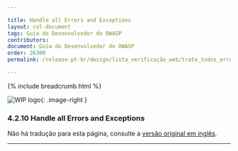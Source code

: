 ```yaml
---

title: Handle all Errors and Exceptions
layout: col-document
tags: Guia do Desenvolvedor do OWASP
contributors:
document: Guia do Desenvolvedor do OWASP
order: 26300
permalink: /release-pt-br/design/lista_verificação_web/trate_todos_errors_exceções/

---
```


{% include breadcrumb.html %}

<style type="text/css">
.image-right {
  height: 180px;
  display: block;
  margin-left: auto;
  margin-right: auto;
  float: right;
}
</style>

![WIP logo](../../../assets/images/dg_wip.png "Trabalho em andamento"){: .image-right }

### 4.2.10 Handle all Errors and Exceptions

Não há tradução para esta página, consulte a [versão original em inglês][release060210].

----

[release060210]: https://github.com/OWASP/www-project-developer-guide/blob/main/draft/06-design/02-web-app-checklist/10-handle-errors-exceptions.md
